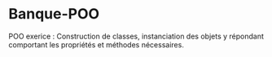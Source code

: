 # Banque-POO
POO exerice : 
Construction de classes, instanciation des objets y répondant comportant les propriétés et méthodes nécessaires.

